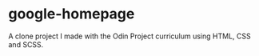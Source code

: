 # google-homepage

A clone project I made with the Odin Project curriculum using HTML, CSS and SCSS. 
